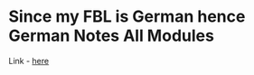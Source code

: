 # Since my FBL is German hence German Notes All Modules

Link - [here]

[here]: https://amityedu96491.sharepoint.com/:f:/s/B.TechCSBShraddhaGRMN136172488/ErYQDFf35lZFm6LBoOTlxBwBi3AzuqwZzgf8ccNqXNApNA?e=DOe1qB
